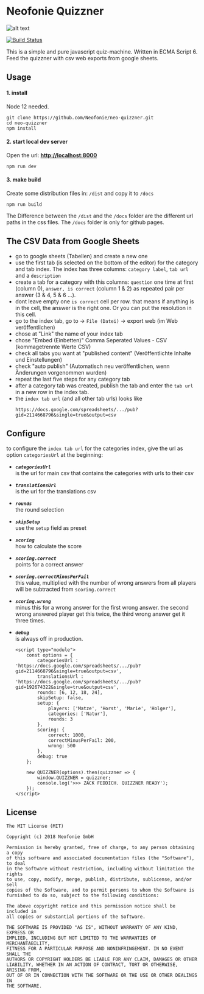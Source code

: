 # Neofonie Quizzner
 
![alt text](../master/public/screenshots/neo-quizzner_01.png?raw=true "Neofonie Quizzner #1")

[![Build Status](https://travis-ci.org/Neofonie/neo-quizzner.svg?branch=master)](https://travis-ci.org/Neofonie/neo-quizzner) 

This is a simple and pure javascript quiz-machine. Written in ECMA Script 6.  
Feed the quizzner with csv web exports from google sheets. 

## Usage

#### 1. install

Node 12 needed.

```
git clone https://github.com/Neofonie/neo-quizzner.git
cd neo-quizzner
npm install
```

#### 2. start local dev server

Open the url: **[http://localhost:8000](http://localhost:8000)**

```
npm run dev
```

#### 3. make build

Create some distribution files in: `/dist` and copy it to `/docs`  

```
npm run build
```

The Difference between the `/dist` and the `/docs` folder are the different url paths in the css files.
The `/docs` folder is only for github pages.



## The CSV Data from Google Sheets
- go to google sheets (Tabellen) and create a new one
- use the first tab (is selected on the bottom of the editor) for the category and tab index.
The index has three columns: `category label`, `tab url` and a `description` 
- create a tab for a category with this columns: `question` one time at first (column 0),
`answer, is correct` (column 1 & 2) as repeated pair per answer (3 & 4, 5 & 6 ...).
- dont leave empty one `is correct` cell per row.
that means if anything is in the cell, the answer is the right one.
Or you can put the resolution in this cell.
- go to the index tab, go to -> `File (Datei)` -> export web (im Web veröffentlichen)
- chose at "Link" the name of your index tab
- chose "Embed (Einbetten)" Comma Seperated Values - CSV (kommagetrennte Werte CSV)
- check all tabs you want at "published content" (Veröffentlichte Inhalte und Einstellungen)
- check "auto publish" (Automatisch neu veröffentlichen, wenn Änderungen vorgenommen wurden)
- repeat the last five steps for any category tab
- after a category tab was created, publish the tab and enter the `tab url` in a new row in the index tab.
- the `index tab url` (and all other tab urls) looks like
  ```
  https://docs.google.com/spreadsheets/.../pub?gid=2114668796&single=true&output=csv
  ```
  
## Configure
to configure the `index tab url` for the categories index, give the url as option `categoriesUrl` at the beginning:

- ***`categoriesUrl`***  
  is the url for main csv that contains the categories with urls to their csv

- ***`translationsUrl`***  
  is the url for the translations csv
  
- ***`rounds`***  
  the round selection
  
- ***`skipSetup`***  
  use the `setup` field as preset
  
- ***`scoring`***  
  how to calculate the score

- ***`scoring.correct`***  
  points for a correct answer
  
- ***`scoring.correctMinusPerFail`***  
  this value, multiplied with the number of wrong answers from all players will be subtracted from `scoring.correct`

- ***`scoring.wrong`***  
  minus this for a wrong answer for the first wrong answer. the second wrong answered player get this twice, the third wrong answer get it three times.

- ***`debug`***  
  is always off in production.
  
  
  ```
  <script type="module">
      const options = {
          categoriesUrl : 'https://docs.google.com/spreadsheets/.../pub?gid=2114668796&single=true&output=csv',
          translationsUrl : 'https://docs.google.com/spreadsheets/.../pub?gid=192674322&single=true&output=csv',
          rounds: [6, 12, 18, 24],
          skipSetup: false,
          setup: {
              players: ['Matze', 'Horst', 'Marie', 'Holger'],
              categories: ['Natur'],
              rounds: 3
          },
          scoring: {
              correct: 1000,
              correctMinusPerFail: 200,
              wrong: 500
          },
          debug: true
      };
  
      new QUIZZNER(options).then(quizzner => {
          window.QUIZZNER = quizzner;
          console.log('>>> ZACK FEDDICH. QUIZZNER READY');
      });
  </script>
  ```


## License

```
The MIT License (MIT)

Copyright (c) 2018 Neofonie GmbH

Permission is hereby granted, free of charge, to any person obtaining a copy
of this software and associated documentation files (the "Software"), to deal
in the Software without restriction, including without limitation the rights
to use, copy, modify, merge, publish, distribute, sublicense, and/or sell
copies of the Software, and to permit persons to whom the Software is
furnished to do so, subject to the following conditions:

The above copyright notice and this permission notice shall be included in
all copies or substantial portions of the Software.

THE SOFTWARE IS PROVIDED "AS IS", WITHOUT WARRANTY OF ANY KIND, EXPRESS OR
IMPLIED, INCLUDING BUT NOT LIMITED TO THE WARRANTIES OF MERCHANTABILITY,
FITNESS FOR A PARTICULAR PURPOSE AND NONINFRINGEMENT. IN NO EVENT SHALL THE
AUTHORS OR COPYRIGHT HOLDERS BE LIABLE FOR ANY CLAIM, DAMAGES OR OTHER
LIABILITY, WHETHER IN AN ACTION OF CONTRACT, TORT OR OTHERWISE, ARISING FROM,
OUT OF OR IN CONNECTION WITH THE SOFTWARE OR THE USE OR OTHER DEALINGS IN
THE SOFTWARE.
```
